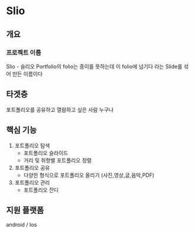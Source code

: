# Slio
## 개요
### 프로젝트 이름

Slio - 슬리오
Portfolio의 folio는 종이를 뜻하는데 이 folio에 넘기다 라는 Slide를 섞어 만든 이름이다


## 타겟층

포트폴리오를 공유하고 열람하고 싶은 사람 누구나

## 핵심 기능

1. 포트폴리오 탐색
    - 포트폴리오 슬라이드
    - 거리 및 취향별 포트폴리오 정렬
2. 포트폴리오 공유
    - 다양한 형식으로 포트폴리오 올리기 (사진,영상,글,음악,PDF)
3. 포트폴리오 관리
    - 포트폴리오 잔디

## 지원 플랫폼

android / Ios